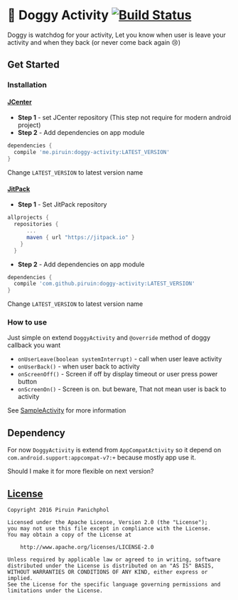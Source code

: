 # :dog: Doggy Activity [![Build Status](https://travis-ci.org/piruin/doggy-activity.svg?branch=master)](https://travis-ci.org/piruin/doggy-activity)

Doggy is watchdog for your activity, Let you know when user is leave your activity and when they back (or never come back again :cry:)

## Get Started

### Installation

#### [JCenter]

- **Step 1** - set JCenter repository (This step not require for modern android project)
- **Step 2** - Add dependencies on app module

```groovy
dependencies {
  compile 'me.piruin:doggy-activity:LATEST_VERSION'
}
```
Change `LATEST_VERSION` to latest version name

#### [JitPack]

- **Step 1** - Set JitPack repository
```groovy
allprojects {
  repositories {
      ...
      maven { url "https://jitpack.io" }
    }
  }
```
- **Step 2** - Add dependencies on app module

```groovy
dependencies {
  compile 'com.github.piruin:doggy-activity:LATEST_VERSION'
}
```

Change `LATEST_VERSION` to latest version name


### How to use

Just simple on extend `DoggyActivity` and `@override` method of doggy callback you want

- `onUserLeave(boolean systemInterrupt)` - call when user leave activity
- `onUserBack()` - when user back to activity
- `onScreenOff()` - Screen if off by display timeout or user press power button
- `onScreenOn()` - Screen is on. but beware, That not mean user is back to activity

See [SampleActivity] for more information

## Dependency

For now `DoggyActivity` is extend from `AppCompatActivity` so it depend on
`com.android.support:appcompat-v7:+` because mostly app use it.

Should I make it for more flexible on next version?

## [License]

    Copyright 2016 Piruin Panichphol

    Licensed under the Apache License, Version 2.0 (the "License");
    you may not use this file except in compliance with the License.
    You may obtain a copy of the License at

        http://www.apache.org/licenses/LICENSE-2.0

    Unless required by applicable law or agreed to in writing, software
    distributed under the License is distributed on an "AS IS" BASIS,
    WITHOUT WARRANTIES OR CONDITIONS OF ANY KIND, either express or implied.
    See the License for the specific language governing permissions and
    limitations under the License.

[JCenter]: https://bintray.com/bintray/jcenter
[JitPack]: https://jitpack.io/
[SampleActivity]: https://github.com/piruin/doggy-activity/blob/master/doggy-activity-sample/src/main/java/me/piruin/doggyactivity/sample/SampleActivity.java
[License]: http://www.apache.org/licenses/LICENSE-2.0
